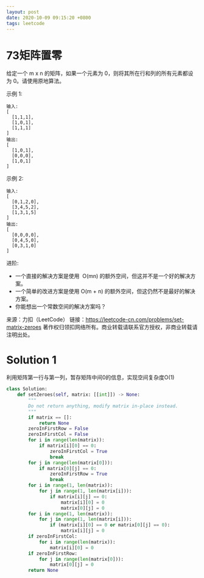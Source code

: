 ```yaml
---
layout: post
date: 2020-10-09 09:15:20 +0800
tags: leetcode
---
```


# 73矩阵置零

给定一个 m x n 的矩阵，如果一个元素为 0，则将其所在行和列的所有元素都设为 0。请使用原地算法。

示例 1:
```
输入: 
[
  [1,1,1],
  [1,0,1],
  [1,1,1]
]
输出: 
[
  [1,0,1],
  [0,0,0],
  [1,0,1]
]
```
示例 2:
```
输入: 
[
  [0,1,2,0],
  [3,4,5,2],
  [1,3,1,5]
]
输出: 
[
  [0,0,0,0],
  [0,4,5,0],
  [0,3,1,0]
]
```
进阶:
+ 一个直接的解决方案是使用  O(mn) 的额外空间，但这并不是一个好的解决方案。
+ 一个简单的改进方案是使用 O(m + n) 的额外空间，但这仍然不是最好的解决方案。
+ 你能想出一个常数空间的解决方案吗？

来源：力扣（LeetCode）
链接：https://leetcode-cn.com/problems/set-matrix-zeroes
著作权归领扣网络所有。商业转载请联系官方授权，非商业转载请注明出处。

# Solution 1
利用矩阵第一行与第一列，暂存矩阵中间0的信息，实现空间复杂度O(1)  
``` python
class Solution:
    def setZeroes(self, matrix: [[int]]) -> None:
        """
        Do not return anything, modify matrix in-place instead.
        """
        if matrix == []:
            return None
        zeroInFirstRow = False
        zeroInFirstCol = False
        for i in range(len(matrix)):
            if matrix[i][0] == 0:
                zeroInFirstCol = True
                break
        for j in range(len(matrix[0])):
            if matrix[0][j] == 0:
                zeroInFirstRow = True
                break
        for i in range(1, len(matrix)):
            for j in range(1, len(matrix[i])):
                if matrix[i][j] == 0:
                    matrix[i][0] = 0
                    matrix[0][j] = 0
        for i in range(1, len(matrix)):
            for j in range(1, len(matrix[i])):
                if (matrix[i][0] == 0 or matrix[0][j] == 0):
                    matrix[i][j] = 0
        if zeroInFirstCol:
            for i in range(len(matrix)):
                matrix[i][0] = 0
        if zeroInFirstRow:
            for j in range(len(matrix[0])):
                matrix[0][j] = 0
        return None
```